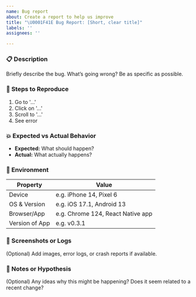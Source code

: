 ```yaml
---
name: Bug report
about: Create a report to help us improve
title: "\U0001F41E Bug Report: [Short, clear title]"
labels: ''
assignees: ''

---
```


### 📋 Description
Briefly describe the bug. What’s going wrong? Be as specific as possible.

### 🔁 Steps to Reproduce
1. Go to '...'
2. Click on '...'
3. Scroll to '...'
4. See error

### 💥 Expected vs Actual Behavior
- **Expected:** What should happen?
- **Actual:** What actually happens?

### 📱 Environment
| Property          | Value            |
|-------------------|------------------|
| Device            | e.g. iPhone 14, Pixel 6 |
| OS & Version      | e.g. iOS 17.1, Android 13 |
| Browser/App       | e.g. Chrome 124, React Native app |
| Version of App    | e.g. v0.3.1 |

### 📸 Screenshots or Logs
(Optional) Add images, error logs, or crash reports if available.

### 🧪 Notes or Hypothesis
(Optional) Any ideas why this might be happening? Does it seem related to a recent change?
